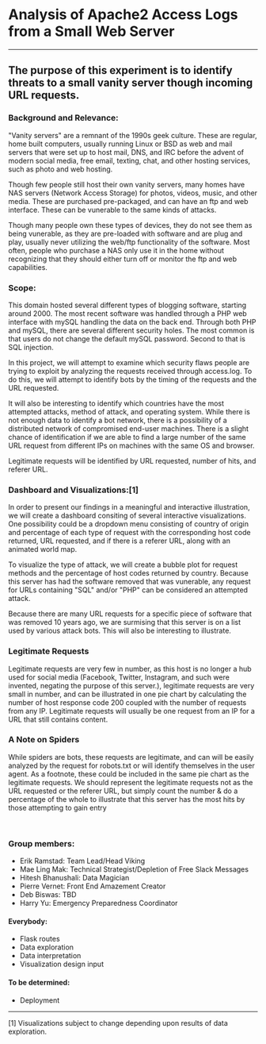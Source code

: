 <h1>Analysis of Apache2 Access Logs from a Small Web Server</h1>
<hr>
<h2>The purpose of this experiment is to identify threats to a small vanity server though incoming URL requests.</h2>
<h3>Background and Relevance:</h3>
<p>"Vanity servers" are a remnant of the 1990s geek culture. These are
regular, home built computers, usually running Linux or BSD as web and
mail servers that were set up to host mail, DNS, and IRC before the advent
of modern social media, free email, texting, chat, and other hosting
services, such as photo and web hosting.</p>

<p>Though few people still host their own vanity servers, many homes have
NAS servers (Network Access Storage) for photos, videos, music, and other
media. These are purchased pre-packaged, and can have an ftp and web
interface. These can be vunerable to the same kinds of attacks.</p>

<p>Though many people own these types of devices, they do not see them as
being vunerable, as they are pre-loaded with software and are plug and play,
usually never utilizing the web/ftp functionality of the software. Most
often, people who purchase a NAS only use it in the home without recognizing
that they should either turn off or monitor the ftp and web capabilities.<p>

<h3>Scope:</h3>
This domain hosted several different types of blogging software, starting
around 2000. The most recent software was handled through a PHP web
interface with mySQL handling the data on the back end. Through both PHP
and mySQL, there are several different security holes. The most common is
that users do not change the default mySQL password. Second to that is
SQL injection.<br>

<p>In this project, we will attempt to examine which security flaws people
are trying to exploit by analyzing the requests received through access.log.
To do this, we will attempt to identify bots by the timing of the requests
and the URL requested.</p>

<p>It will also be interesting to identify which countries have the most
attempted attacks, method of attack, and operating system. While there
is not enough data to identify a bot network, there is a possibility of
a distributed network of compromised end-user machines. There is a slight
chance of identification if we are able to find a large number of the same
URL request from different IPs on machines with the same OS and browser.</p>

<p>Legitimate requests will be identified by URL requested, number of hits,
and referer URL.<p>

<h3>Dashboard and Visualizations:[1]</h3>
<p>In order to present our findings in a meaningful and interactive
illustration, we will create a dashboard consiting of several interactive
visualizations. One possibility could be a dropdown menu consisting of country of origin
and percentage of each type of request with the corresponding host code
returned, URL requested, and if there is a referer URL, along with an animated
world map.</p>

<p>To visualize the type of attack, we will create a bubble plot for
request methods and the percentage of host codes returned by country.
Because this server has had the software removed that was vunerable,
any request for URLs containing "SQL" and/or "PHP" can be considered an
attempted attack.<p>

<p>Because there are many URL requests for a specific piece of software
that was removed 10 years ago, we are surmising that this server is on a
list used by various attack bots. This will also be interesting to
illustrate.</p>

<h3>Legitimate Requests</h3>
<p>Legitimate requests are very few in number, as this host is no longer
a hub used for social media (Facebook, Twitter, Instagram, and such were
invented, negating the purpose of this server.), legitimate requests are
very small in number, and can be illustrated in one pie chart by calculating
the number of host response code 200 coupled with the number of requests
from any IP. Legitimate requests will usually be one request from an IP
for a URL that still contains content.</p>

<h3>A Note on Spiders</h3>
<p>While spiders are bots, these requests are legitimate, and can will be
easily analyzed by the request for robots.txt or will identify themselves in
the user agent. As a footnote, these could be included in the same pie
chart as the legitimate requests. We should represent the legitimate
requests not as the URL requested or the referer URL, but simply count
the number & do a percentage of the whole to illustrate that this server
has the most hits by those attempting to gain entry</p>
<br>
<h3>Group members:</h3>
<ul><li>Erik Ramstad: Team Lead/Head Viking</li>
    <li>Mae Ling Mak: Technical Strategist/Depletion of Free Slack Messages</li>
    <li>Hitesh Bhanushali: Data Magician</li>
    <li>Pierre Vernet: Front End Amazement Creator</li>
    <li>Deb Biswas: TBD</li>
    <li>Harry Yu: Emergency Preparedness Coordinator</li>
</ul>
<h4>Everybody:</h4>
<ul><li>Flask routes</li>
    <li>Data exploration</li>
    <li>Data interpretation</li>
    <li>Visualization design input</li>
</ul>
<h4>To be determined:</h4>
<ul><li>Deployment</li>
</ul>
<hr>
[1] Visualizations subject to change depending upon results of data exploration.
